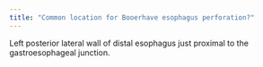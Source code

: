 ```yaml
---
title: "Common location for Booerhave esophagus perforation?"
---
```

Left posterior lateral wall of distal esophagus just proximal to the gastroesophageal junction.

